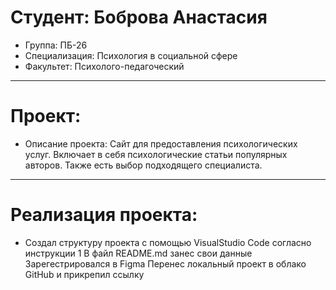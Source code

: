 # Студент: Боброва Анастасия
- Группа: ПБ-26
- Специализация: Психология в социальной сфере
- Факультет: Психолого-педагоческий
---
# Проект: 
- Описание проекта: Сайт для предоставления психологических услуг. Включает в себя психологические статьи популярных авторов. Также есть выбор подходящего специалиста.
---
# Реализация проекта:
- Создал структуру проекта с помощью VisualStudio Code согласно инструкции 1
  В файл README.md занес свои данные
  Зарегестрировался в Figma
  Перенес локальный проект в облако GitHub и прикрепил ссылку